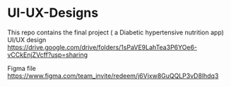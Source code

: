 # UI-UX-Designs
This repo contains the final project ( a Diabetic hypertensive nutrition app) UI/UX design
https://drive.google.com/drive/folders/1sPaVE9LahTea3P6YOe6-vCCkEnjZVcff?usp=sharing

Figma file
https://www.figma.com/team_invite/redeem/j6Vjxw8GuQQLP3vD8lhdq3
